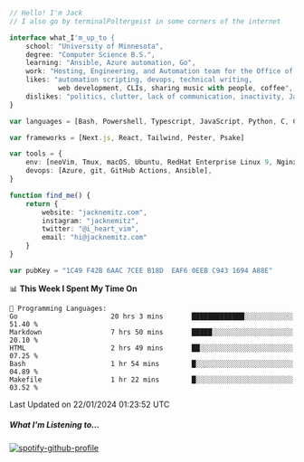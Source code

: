 ```typescript
// Hello! I'm Jack
// I also go by terminalPoltergeist in some corners of the internet

interface what_I'm_up_to {
    school: "University of Minnesota",
    degree: "Computer Science B.S.",
    learning: "Ansible, Azure automation, Go",
    work: "Hosting, Engineering, and Automation team for the Office of Information Technology at UMN",
    likes: "automation scripting, devops, technical writing,
            web development, CLIs, sharing music with people, coffee",
    dislikes: "politics, clutter, lack of communication, inactivity, Java",
}

var languages = [Bash, Powershell, Typescript, JavaScript, Python, C, C++]

var frameworks = [Next.js, React, Tailwind, Pester, Psake]

var tools = {
    env: [neoVim, Tmux, macOS, Ubuntu, RedHat Enterprise Linux 9, Nginx, DigitalOcean, Cloudflare],
    devops: [Azure, git, GitHub Actions, Ansible],
}

function find_me() {
    return {
        website: "jacknemitz.com",
        instagram: "jacknemitz",
        twitter: "@i_heart_vim",
        email: "hi@jacknemitz.com"
    }
}

var pubKey = "1C49 F42B 6AAC 7CEE B18D  EAF6 0EEB C943 1694 A88E"
```

<!--START_SECTION:waka-->
📊 **This Week I Spent My Time On** 

```text
💬 Programming Languages: 
Go                       20 hrs 3 mins       █████████████░░░░░░░░░░░░   51.40 % 
Markdown                 7 hrs 50 mins       █████░░░░░░░░░░░░░░░░░░░░   20.10 % 
HTML                     2 hrs 49 mins       ██░░░░░░░░░░░░░░░░░░░░░░░   07.25 % 
Bash                     1 hr 54 mins        █░░░░░░░░░░░░░░░░░░░░░░░░   04.89 % 
Makefile                 1 hr 22 mins        █░░░░░░░░░░░░░░░░░░░░░░░░   03.52 % 
```


 Last Updated on 22/01/2024 01:23:52 UTC
<!--END_SECTION:waka-->

##### What I'm Listening to...

[![spotify-github-profile](https://spotify-github-profile.vercel.app/api/view?uid=jack.nemitz&cover_image=true&show_offline=true&bar_color=53b14f&bar_color_cover=false&background_color=121212FF)](https://spotify-github-profile.vercel.app/api/view?uid=jack.nemitz&redirect=true)

